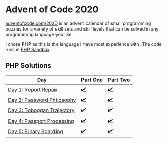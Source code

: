 # Advent of Code 2020
[adventofcode.com/2020](http://adventofcode.com/2020) is an advent calendar of small programming puzzles for a variety of skill sets and skill levels that can be solved in any programming language you like. 

I chose **PHP** as this is the language I have most experience with. The code runs in [PHP Sandbox](https://sandbox.onlinephpfunctions.com/)

## PHP Solutions

Day | Part One | Part Two
-----|-----|-----
[Day 1: Report Repair](https://adventofcode.com/2020/day/1) | [:heavy_check_mark:](https://github.com/CostingGeek/advent-of-code-2020/blob/main/day-1/script_1.php) | [:heavy_check_mark:](https://github.com/CostingGeek/advent-of-code-2020/blob/main/day-1/script_2.php)
[Day 2: Password Philosophy](https://adventofcode.com/2020/day/2) | [:heavy_check_mark:](https://github.com/CostingGeek/advent-of-code-2020/blob/main/day-2/script_1.php) | [:heavy_check_mark:](https://github.com/CostingGeek/advent-of-code-2020/blob/main/day-2/script_2.php)
[Day 3: Toboggan Trajectory](https://adventofcode.com/2020/day/3) | [:heavy_check_mark:](https://github.com/CostingGeek/advent-of-code-2020/blob/main/day-3/script_1.php) | [:heavy_check_mark:](https://github.com/CostingGeek/advent-of-code-2020/blob/main/day-3/script_2.php)
[Day 4: Passport Processing](https://adventofcode.com/2020/day/4) | [:heavy_check_mark:](https://github.com/CostingGeek/advent-of-code-2020/blob/main/day-4/script_1.php) | [:heavy_check_mark:](https://github.com/CostingGeek/advent-of-code-2020/blob/main/day-4/script_2.php)
[Day 5: Binary Boarding](https://adventofcode.com/2020/day/5) | [:heavy_check_mark:](https://github.com/CostingGeek/advent-of-code-2020/blob/main/day-5/script_1.php) | [:heavy_check_mark:](https://github.com/CostingGeek/advent-of-code-2020/blob/main/day-5/script_2.php)
